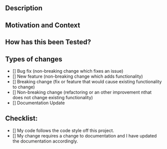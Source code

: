 ## Description
<!--- Describe your changes in detail --->

## Motivation and Context
<!---Why is change required? What problem does it solve?-->

## How has this been Tested? 
<!-- Please describe in detail how your tested your changes-->

## Types of changes
<!--- What types of changes does your code introduce? Put an 'x' in all the boxes that apply: -->
-  [] Bug fix (non-breaking change which fixes an issue)
-  [] New feature (non-breaking change which adds functionality)
-  [] Breaking change (fix or feature that would cause existing functionality to change)
-  [] Non-breaking change (refactoring or an other improvement nthat does not change existing functionality)
-  [] Documentation Update

## Checklist:
<!-- Go over all the following points, and put an 'x' in all the boxes that apply. -->
- [] My code follows the code style off this project.
- [] My change requires a change to documentation and I have updated the documentation accordingly.